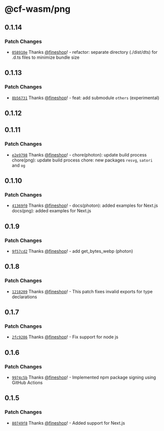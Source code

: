 # @cf-wasm/png

## 0.1.14

### Patch Changes

- [`058910e`](https://github.com/fineshopdesign/cf-wasm/commit/058910e62cfb65e0796eba0be383a56d883ff6cb) Thanks [@fineshop](https://github.com/fineshop)! - refactor: separate directory (./dist/dts) for .d.ts files to minimize bundle size

## 0.1.13

### Patch Changes

- [`8b56731`](https://github.com/fineshopdesign/cf-wasm/commit/8b567314f273adea4ec2af72ee9c05f894e212e4) Thanks [@fineshop](https://github.com/fineshop)! - feat: add submodule `others` (experimental)

## 0.1.12

## 0.1.11

### Patch Changes

- [`e2e9798`](https://github.com/fineshopdesign/cf-wasm/commit/e2e9798f817e3ca0e45f759ba6c623ee88ba9ab3) Thanks [@fineshop](https://github.com/fineshop)! - chore(photon): update build process
  chore(png): update build process
  chore: new packages `resvg`, `satori` and `og`

## 0.1.10

### Patch Changes

- [`41369f0`](https://github.com/fineshopdesign/cf-wasm/commit/41369f0682c0f1dcdb35bd28d845dd9db6aafe06) Thanks [@fineshop](https://github.com/fineshop)! - docs(photon): added examples for Next.js
  docs(png): added examples for Next.js

## 0.1.9

### Patch Changes

- [`9f57cd2`](https://github.com/fineshopdesign/cf-wasm/commit/9f57cd256b7a9c761804324ef490fdaf983ed67b) Thanks [@fineshop](https://github.com/fineshop)! - add get_bytes_webp (photon)

## 0.1.8

### Patch Changes

- [`1218209`](https://github.com/fineshopdesign/cf-wasm/commit/12182097289df26d4b653af80b447db2a0a58b30) Thanks [@fineshop](https://github.com/fineshop)! - This patch fixes invalid exports for type declarations

## 0.1.7

### Patch Changes

- [`2fc9286`](https://github.com/fineshopdesign/cf-wasm/commit/2fc92860d612421444a87bff3334da68870a16aa) Thanks [@fineshop](https://github.com/fineshop)! - Fix support for node js

## 0.1.6

### Patch Changes

- [`9974c5b`](https://github.com/fineshopdesign/cf-wasm/commit/9974c5b4366c7fd882e6b10545305b1ddb01fb9a) Thanks [@fineshop](https://github.com/fineshop)! - Implemented npm package signing using GitHub Actions

## 0.1.5

### Patch Changes

- [`80749f8`](https://github.com/fineshopdesign/cf-wasm/commit/80749f87e08f5399328a6a8454ddee6d469bde2f) Thanks [@fineshop](https://github.com/fineshop)! - Added support for Next.js
